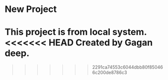 # New Project

This project is from local system.
<<<<<<< HEAD
Created by Gagan deep.
=======
>>>>>>> 2291ca74553c6044dbb80f850466c200de8786c3
